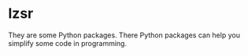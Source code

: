 # lzsr
They are some Python packages.
There Python packages can help you simplify some code in programming.